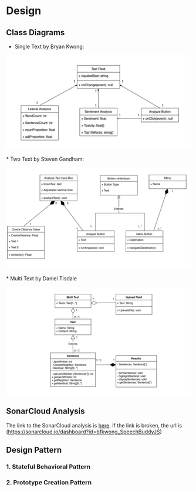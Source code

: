 # Design 

## Class Diagrams 

  * Single Text by Bryan Kwong:
<p align="center">
  <img src="/src/Images/SingleTextCD.jpg" alt="SingleTextCD">
</p>
  * Two Text by Steven Gandham: 
<p align="center">
  <img src="/src/Images/TwoTextCD.jpg" alt="TwoTextCD">
</p>
  * Multi Text by Daniel Tisdale 
<p align="center">
  <img src="/src/Images/MultiTextCD.jpg" alt="TwoTextCD">
</p>

## SonarCloud Analysis

The link to the SonarCloud analysis is [here](https://sonarcloud.io/dashboard?id=bfkwong_SpeechBuddyJS). If the link is broken, the url is (https://sonarcloud.io/dashboard?id=bfkwong_SpeechBuddyJS)

## Design Pattern 

### 1. Stateful Behavioral Pattern 

### 2. Prototype Creation Pattern
